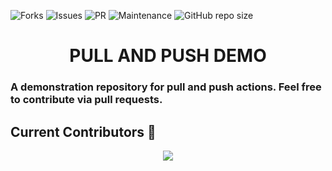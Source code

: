 ![Forks](https://img.shields.io/github/forks/ACM-SIGKDD-SRM-KTR-STUDENT-CHAPTER/PULL_PR_DEMO.svg)
![Issues](https://img.shields.io/github/issues/ACM-SIGKDD-SRM-KTR-STUDENT-CHAPTER/PULL_PR_DEMO.svg)
![PR](https://img.shields.io/github/issues-pr/ACM-SIGKDD-SRM-KTR-STUDENT-CHAPTER/PULL_PR_DEMO.svg)
![Maintenance](https://img.shields.io/badge/Maintained%3F-yes-green.svg)
![GitHub repo size](https://img.shields.io/github/repo-size/ACM-SIGKDD-SRM-KTR-STUDENT-CHAPTER/PULL_PR_DEMO)

  <h1 align="center">PULL AND PUSH DEMO</h1>

  ### A demonstration repository for pull and push actions. Feel free to contribute via pull requests.
  
 ## Current Contributors 🔻
<div align="center">
  <a href="https://github.com/ACM-SIGKDD-SRM-KTR-STUDENT-CHAPTER/PULL_PR_DEMO/graphs/contributors">
  <img src="https://contrib.rocks/image?repo=ACM-SIGKDD-SRM-KTR-STUDENT-CHAPTER/PULL_PR_DEMO" />
</a>
</div>

